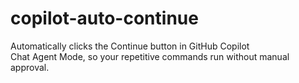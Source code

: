 # copilot-auto-continue
Automatically clicks the Continue button in GitHub Copilot Chat Agent Mode, so your repetitive commands run without manual approval.
